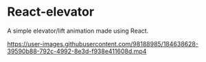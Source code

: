 # React-elevator

A simple elevator/lift animation made using React.

https://user-images.githubusercontent.com/98188985/184638628-39590b88-792c-4992-8e3d-f938e411608d.mp4

